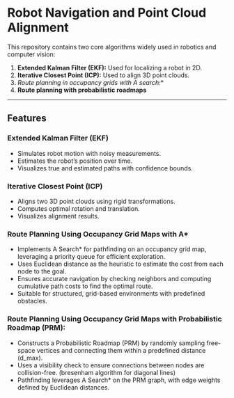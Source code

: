 # Robot Navigation and Point Cloud Alignment

This repository contains two core algorithms widely used in robotics and computer vision:

1. **Extended Kalman Filter (EKF):** Used for localizing a robot in 2D.  
2. **Iterative Closest Point (ICP):** Used to align 3D point clouds.
3. **Route planning in occupancy grids with A* search:** 
4. **Route planning with probabilistic roadmaps**

---

## Features

### Extended Kalman Filter (EKF)
- Simulates robot motion with noisy measurements.
- Estimates the robot’s position over time.  
- Visualizes true and estimated paths with confidence bounds.  

### Iterative Closest Point (ICP)
- Aligns two 3D point clouds using rigid transformations.  
- Computes optimal rotation and translation.  
- Visualizes alignment results.

### Route Planning Using Occupancy Grid Maps with A*

- Implements A Search* for pathfinding on an occupancy grid map, leveraging a priority queue for efficient exploration.
- Uses Euclidean distance as the heuristic to estimate the cost from each node to the goal.
- Ensures accurate navigation by checking neighbors and computing cumulative path costs to find the optimal route.
- Suitable for structured, grid-based environments with predefined obstacles.

### Route Planning Using Occupancy Grid Maps with Probabilistic Roadmap (PRM):

- Constructs a Probabilistic Roadmap (PRM) by randomly sampling free-space vertices and connecting them within a predefined distance (d_max).
- Uses a visibility check to ensure connections between nodes are collision-free. (bresenham algorithm for diagonal lines)
- Pathfinding leverages A Search* on the PRM graph, with edge weights defined by Euclidean distances.